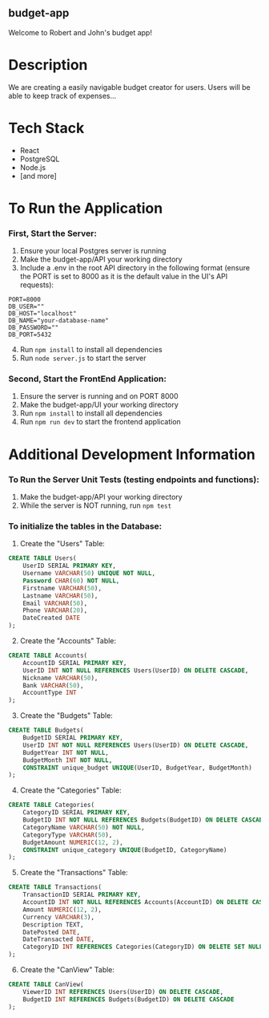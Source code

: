 ## budget-app

Welcome to Robert and John's budget app!

# Description

We are creating a easily navigable budget creator for users. Users will be able to keep track of expenses...

# Tech Stack

-   React
-   PostgreSQL
-   Node.js
-   [and more]

# To Run the Application

### First, Start the Server:

1. Ensure your local Postgres server is running
2. Make the budget-app/API your working directory
3. Include a .env in the root API directory in the following format (ensure the PORT is set to 8000 as it is the default value in the UI's API requests):

```
PORT=8000
DB_USER=""
DB_HOST="localhost"
DB_NAME="your-database-name"
DB_PASSWORD=""
DB_PORT=5432
```

4. Run `npm install` to install all dependencies
5. Run `node server.js` to start the server

### Second, Start the FrontEnd Application:

1. Ensure the server is running and on PORT 8000
2. Make the budget-app/UI your working directory
3. Run `npm install` to install all dependencies
4. Run `npm run dev` to start the frontend application

# Additional Development Information

### To Run the Server Unit Tests (testing endpoints and functions):

1. Make the budget-app/API your working directory
2. While the server is NOT running, run `npm test`

### To initialize the tables in the Database:

1. Create the "Users" Table:

```sql
CREATE TABLE Users(
    UserID SERIAL PRIMARY KEY,
    Username VARCHAR(50) UNIQUE NOT NULL,
    Password CHAR(60) NOT NULL,
    Firstname VARCHAR(50),
    Lastname VARCHAR(50),
	Email VARCHAR(50),
	Phone VARCHAR(20),
	DateCreated DATE
);
```

2. Create the "Accounts" Table:

```sql
CREATE TABLE Accounts(
	AccountID SERIAL PRIMARY KEY,
	UserID INT NOT NULL REFERENCES Users(UserID) ON DELETE CASCADE,
	Nickname VARCHAR(50),
	Bank VARCHAR(50),
	AccountType INT
);
```

3. Create the "Budgets" Table:

```sql
CREATE TABLE Budgets(
	BudgetID SERIAL PRIMARY KEY,
	UserID INT NOT NULL REFERENCES Users(UserID) ON DELETE CASCADE,
	BudgetYear INT NOT NULL,
	BudgetMonth INT NOT NULL,
	CONSTRAINT unique_budget UNIQUE(UserID, BudgetYear, BudgetMonth)
);
```

4. Create the "Categories" Table:

```sql
CREATE TABLE Categories(
	CategoryID SERIAL PRIMARY KEY,
	BudgetID INT NOT NULL REFERENCES Budgets(BudgetID) ON DELETE CASCADE,
	CategoryName VARCHAR(50) NOT NULL,
	CategoryType VARCHAR(50),
	BudgetAmount NUMERIC(12, 2),
	CONSTRAINT unique_category UNIQUE(BudgetID, CategoryName)
);
```

5. Create the "Transactions" Table:

```sql
CREATE TABLE Transactions(
	TransactionID SERIAL PRIMARY KEY,
	AccountID INT NOT NULL REFERENCES Accounts(AccountID) ON DELETE CASCADE,
	Amount NUMERIC(12, 2),
	Currency VARCHAR(3),
	Description TEXT,
	DatePosted DATE,
	DateTransacted DATE,
	CategoryID INT REFERENCES Categories(CategoryID) ON DELETE SET NULL
);
```

6. Create the "CanView" Table:

```sql
CREATE TABLE CanView(
	ViewerID INT REFERENCES Users(UserID) ON DELETE CASCADE,
	BudgetID INT REFERENCES Budgets(BudgetID) ON DELETE CASCADE
);
```
